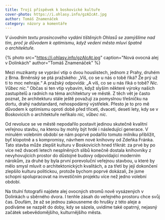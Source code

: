 ```yaml
---
title: Trojí příspěvek k boskovické kultuře
cover-photo: https://i.ohlasy.info/gzAIcAt.jpg
author: Tomáš Znamenáček
category: názory a komentáře
---
```


*V úvodním textu prosincového vydání tištěných Ohlasů se zamýšlíme nad tím, proč je důvodem k optimismu, když vedení města mluví špatně o architektuře.*

{% photo src="https://i.ohlasy.info/gzAIcAt.jpg" caption="Nová ovocná alej v Dolinkách" author="Tomáš Znamenáček" %}

Mezi muzikanty se vypráví vtip o dvou houslistech, jednom z Prahy, druhém z Brna. Brněnský se ptá pražského: „Víš, co se u nás o tobě říká? Že prý už ti to moc nehraje.“ A pražský odpovídá: „A víš, co se u nás říká o tobě? *Nic. Vůbec nic.*“ Občas si ten vtip vybavím, když slyším některé výroky našich zastupitelů a radních na téma architektury ve městě. Z těch vět je často poznat, že architekturu stále ještě považují za pomyslnou třešničku na dortu, drahý nadstandard, nehospodárný výstřelek. Přesto je to pro mě důvodem k optimismu oproti době před třiceti, dvaceti, deseti lety, kdy se v Boskovicích o architektuře neříkalo *nic, vůbec nic*.

Od revoluce se ve městě nepodařilo postavit jedinou skutečně kvalitní veřejnou stavbu, na kterou by mohly být hrdé i následující generace. V minulém volebním období se nám poprvé podařilo tomuto milníku přiblížit, byť klopotně a s kompromisy, návrhem nové knihovny od Zdeňka Fránka. Tato stavba může zlepšit kulturu v Boskovicích hned třikrát: za prvé by po více než dvaceti letech nesplněných slibů konečně dostala knihovníky z nevyhovujících prostor do důstojné budovy odpovídající moderním nárokům, za druhé by byla první porevoluční veřejnou stavbou, u které by mělo smysl mluvit o architektonických kvalitách, a za třetí by její dokončení zlepšilo kulturu politickou, protože bychom poprvé dokázali, že jsme schopni spolupracovat na investičním projektu více než jedno volební období.

Na titulní fotografii najdete alej ovocných stromů nově vysázených v Dolinkách u sběrného dvora. I tenhle zásah do veřejného prostoru chce svůj čas. Doufám, že až se jednou zakousneme do hrušky z této aleje a podíváme se nazpět do doby, kdy se sázela, uvidíme také opatrný, nejasný začátek sebevědomějšího, kulturnějšího města.
